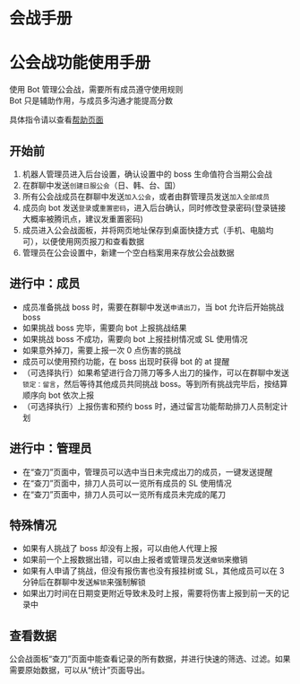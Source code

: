 # 会战手册

<h1>公会战功能使用手册</h1>

<p>使用 Bot 管理公会战，需要所有成员遵守使用规则<br />Bot 只是辅助作用，与成员多沟通才能提高分数</p>

<p>具体指令请以查看<a href="../help/">帮助页面</a></p>

<h2>开始前</h2>

<ol>
    <li>机器人管理员进入后台设置，确认设置中的 boss 生命值符合当期公会战</li>
    <li>在群聊中发送<code>创建日服公会</code>（日、韩、台、国）</li>
    <li>所有公会战成员在群聊中发送<code>加入公会</code>，或者由群管理员发送<code>加入全部成员</code></li>
    <li>成员向 bot 发送<code>登录</code>或<code>重置密码</code>，进入后台确认，同时修改登录密码(登录链接大概率被腾讯点，建议发重置密码)</li>
    <li>成员进入公会战面板，并将网页地址保存到桌面快捷方式（手机、电脑均可），以便使用网页报刀和查看数据</li>
    <li>管理员在公会设置中，新建一个空白档案用来存放公会战数据</li>
</ol>

<h2>进行中：成员</h2>

<ul>
    <li>成员准备挑战 boss 时，需要在群聊中发送<code>申请出刀</code>，当 bot 允许后开始挑战 boss</li>
    <li>如果挑战 boss 完毕，需要向 bot 上报挑战结果</li>
    <li>如果挑战 boss 不成功，需要向 bot 上报挂树情况或 SL 使用情况</li>
    <li>如果意外掉刀，需要上报一次 0 点伤害的挑战</li>
    <li>成员可以使用预约功能，在 boss 出现时获得 bot 的 at 提醒</li>
    <li>（可选择执行）如果希望进行合刀筛刀等多人出刀的操作，可以在群聊中发送<code>锁定：留言</code>，然后等待其他成员共同挑战 boss。等到所有挑战完毕后，按结算顺序向 bot 依次上报</li>
    <li>（可选择执行）上报伤害和预约 boss 时，通过留言功能帮助排刀人员制定计划</li>
</ul>

<h2>进行中：管理员</h2>

<ul>
    <li>在“查刀”页面中，管理员可以选中当日未完成出刀的成员，一键发送提醒</li>
    <li>在“查刀”页面中，排刀人员可以一览所有成员的 SL 使用情况</li>
    <li>在“查刀”页面中，排刀人员可以一览所有成员未完成的尾刀</li>
</ul>

<h2>特殊情况</h2>

<ul>
    <li>如果有人挑战了 boss 却没有上报，可以由他人代理上报</li>
    <li>如果前一个上报数据出错，可以由上报者或管理员发送<code>撤销</code>来撤销</li>
    <li>如果有人申请了挑战，但没有报伤害也没有报挂树或 SL，其他成员可以在 3 分钟后在群聊中发送<code>解锁</code>来强制解锁</li>
    <li>如果出刀时间在日期变更附近导致未及时上报，需要将伤害上报到前一天的记录中</li>
</ul>

<h2>查看数据</h2>

<p>公会战面板“查刀”页面中能查看记录的所有数据，并进行快速的筛选、过滤。如果需要原始数据，可以从“统计”页面导出。</p>